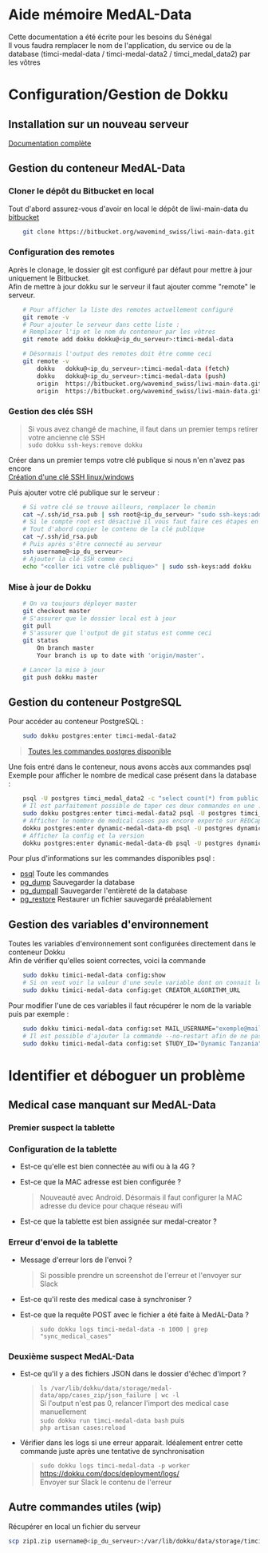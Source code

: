 # Aide mémoire MedAL-Data

Cette documentation a été écrite pour les besoins du Sénégal  
Il vous faudra remplacer le nom de l'application, du service ou de la database (timci-medal-data / timci-medal-data2 / timci_medal_data2) par les vôtres

# Configuration/Gestion de Dokku

## Installation sur un nouveau serveur

[Documentation complète](https://bitbucket.org/wavemind_swiss/liwi-main-data/src/master/readme.md)

## Gestion du conteneur MedAL-Data

### Cloner le dépôt du Bitbucket en local

Tout d'abord assurez-vous d'avoir en local le dépôt de liwi-main-data du [bitbucket](https://bitbucket.org/wavemind_swiss/liwi-main-data/src/master/)

```bash
    git clone https://bitbucket.org/wavemind_swiss/liwi-main-data.git
```

### Configuration des remotes

Après le clonage, le dossier git est configuré par défaut pour mettre à jour uniquement le Bitbucket.  
Afin de mettre à jour dokku sur le serveur il faut ajouter comme "remote" le serveur.

```bash
    # Pour afficher la liste des remotes actuellement configuré
    git remote -v
    # Pour ajouter le serveur dans cette liste :
    # Remplacer l'ip et le nom du conteneur par les vôtres
    git remote add dokku dokku@<ip_du_serveur>:timci-medal-data
```

```bash
    # Désormais l'output des remotes doit être comme ceci
    git remote -v
        dokku	dokku@<ip_du_serveur>:timci-medal-data (fetch)
        dokku	dokku@<ip_du_serveur>:timci-medal-data (push)
        origin	https://bitbucket.org/wavemind_swiss/liwi-main-data.git (fetch)
        origin	https://bitbucket.org/wavemind_swiss/liwi-main-data.git (push)
```

### Gestion des clés SSH

> Si vous avez changé de machine, il faut dans un premier temps retirer votre ancienne clé SSH  
> `sudo dokku ssh-keys:remove dokku`

Créer dans un premier temps votre clé publique si nous n'en n'avez pas encore  
[Création d'une clé SSH linux/windows](https://www.hostinger.fr/tutoriels/generer-cle-ssh)

Puis ajouter votre clé publique sur le serveur :

```bash
    # Si votre clé se trouve ailleurs, remplacer le chemin
    cat ~/.ssh/id_rsa.pub | ssh root@<ip_du_serveur> "sudo ssh-keys:add dokku"
    # Si le compte root est désactivé il vous faut faire ces étapes en deux temps
    # Tout d'abord copier le contenu de la clé publique
    cat ~/.ssh/id_rsa.pub
    # Puis après s'être connecté au serveur
    ssh username@<ip_du_serveur>
    # Ajouter la clé SSH comme ceci
    echo "<coller ici votre clé publique>" | sudo ssh-keys:add dokku
```

### Mise à jour de Dokku

```bash
    # On va toujours déployer master
    git checkout master
    # S'assurer que le dossier local est à jour
    git pull
    # S'assurer que l'output de git status est comme ceci
    git status
        On branch master
        Your branch is up to date with 'origin/master'.

    # Lancer la mise à jour
    git push dokku master
```

## Gestion du conteneur PostgreSQL

Pour accéder au conteneur PostgreSQL :

```bash
    sudo dokku postgres:enter timci-medal-data2
```

> [Toutes les commandes postgres disponible](https://github.com/dokku/dokku-postgres)

Une fois entré dans le conteneur, nous avons accès aux commandes psql  
Exemple pour afficher le nombre de medical case présent dans la database :

```bash
    psql -U postgres timci_medal_data2 -c "select count(*) from public.medical_cases;"
    # Il est parfaitement possible de taper ces deux commandes en une :
    sudo dokku postgres:enter timci-medal-data2 psql -U postgres timci_medal_data2 -c "select count(*) from public.medical_cases;"
    # Afficher le nombre de medical cases pas encore exporté sur REDCap
    dokku postgres:enter dynamic-medal-data-db psql -U postgres dynamic_medal_data_db -c "SELECT count(*) FROM public.medical_cases where redcap=false"
    # Afficher la config et la version
    dokku postgres:enter dynamic-medal-data-db psql -U postgres dynamic_medal_data_db -c "SELECT config,version_id FROM public.patient_configs"
```

Pour plus d'informations sur les commandes disponibles psql :

- [psql](https://www.postgresql.org/docs/13/app-psql.html) Toute les commandes
- [pg_dump](https://www.postgresql.org/docs/9.3/app-pgdump.html) Sauvegarder la database
- [pg_dumpall](https://www.postgresql.org/docs/9.2/app-pg-dumpall.html) Sauvegarder l'entièreté de la database
- [pg_restore](https://www.postgresql.org/docs/9.2/app-pgrestore.html) Restaurer un fichier sauvegardé préalablement

## Gestion des variables d'environnement

Toutes les variables d'environnement sont configurées directement dans le conteneur Dokku  
Afin de vérifier qu'elles soient correctes, voici la commande

```bash
    sudo dokku timici-medal-data config:show
    # Si on veut voir la valeur d'une seule variable dont on connait le nom
    sudo dokku timici-medal-data config:get CREATOR_ALGORITHM_URL
```

Pour modifier l'une de ces variables il faut récupérer le nom de la variable puis par exemple :

```bash
    sudo dokku timici-medal-data config:set MAIL_USERNAME="exemple@mail.com"
    # Il est possible d'ajouter la commande --no-restart afin de ne pas rédemarrer
    sudo dokku timici-medal-data config:set STUDY_ID="Dynamic Tanzania" --no-restart
```

# Identifier et déboguer un problème

## Medical case manquant sur MedAL-Data

### Premier suspect la tablette

### Configuration de la tablette

- Est-ce qu'elle est bien connectée au wifi ou à la 4G ?

- Est-ce que la MAC adresse est bien configurée ?
  > Nouveauté avec Android. Désormais il faut configurer la MAC adresse du device pour chaque réseau wifi
- Est-ce que la tablette est bien assignée sur medal-creator ?

### Erreur d'envoi de la tablette

- Message d'erreur lors de l'envoi ?
  > Si possible prendre un screenshot de l'erreur et l'envoyer sur Slack
- Est-ce qu'il reste des medical case à synchroniser ?

- Est-ce que la requête POST avec le fichier a été faite à MedAL-Data ?
  > `sudo dokku logs timci-medal-data -n 1000 | grep "sync_medical_cases"`

### Deuxième suspect MedAL-Data

- Est-ce qu'il y a des fichiers JSON dans le dossier d'échec d'import ?

  > `ls /var/lib/dokku/data/storage/medal-data/app/cases_zip/json_failure | wc -l`  
  > Si l'output n'est pas 0, relancer l'import des medical case manuellement  
  > `sudo dokku run timci-medal-data bash` puis  
  > `php artisan cases:reload`

- Vérifier dans les logs si une erreur apparait. Idéalement entrer cette commande juste après une tentative de synchronisation

  > `sudo dokku logs timci-medal-data -p worker`  
  > https://dokku.com/docs/deployment/logs/  
  > Envoyer sur Slack le contenu de l'erreur

## Autre commandes utiles (wip)

Récupérer en local un fichier du serveur

```bash
scp zip1.zip username@<ip_du_serveur>:/var/lib/dokku/data/storage/timci-medal-data/app/cases_zip/2XlcgspHJlCuqDPQFJhzLZaR5s0SGPDAOdwxlMWw.zip
```
